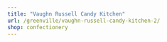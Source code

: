 ```yaml
---
title: "Vaughn Russell Candy Kitchen"
url: /greenville/vaughn-russell-candy-kitchen-2/
shop: confectionery
---
```

